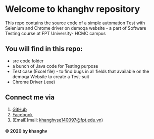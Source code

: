 # Welcome to khanghv repository
This repo contains the source code of a simple automation Test with Selenium and Chrome driver on demoqa website - a part of Software Testing course at FPT University- HCMC campus

## You will find in this repo:
* src code folder
* a bunch of Java code for Testing purpose
* Test case (Excel file) - to find bugs in all fields that available on the demoqa Website to create a Test-suit
* Chrome Driver (.exe)

## Connect me via
1. [GitHub](https://github.com/khanghv-the-programmer)
2. [Facebook](https://www.facebook.com/huavinhkhangfd3600)
3. [Email](mail: khanghvse140097@fpt.edu.vn)
#### © 2020 by khanghv
